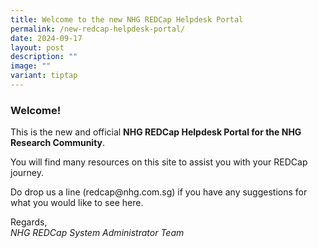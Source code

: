 ```yaml
---
title: Welcome to the new NHG REDCap Helpdesk Portal
permalink: /new-redcap-helpdesk-portal/
date: 2024-09-17
layout: post
description: ""
image: ""
variant: tiptap
---
```

<h3><strong>Welcome!</strong></h3>
<p>This is the new and official <strong>NHG REDCap Helpdesk Portal for the NHG Research Community</strong>.</p>
<p>You will find many resources on this site to assist you with your REDCap
journey.</p>
<p>Do drop us a line (redcap@nhg.com.sg) if you have any suggestions for
what you would like to see here.</p>
<p>Regards,
<br><em>NHG REDCap System Administrator Team</em>
</p>
<p></p>
<p></p>